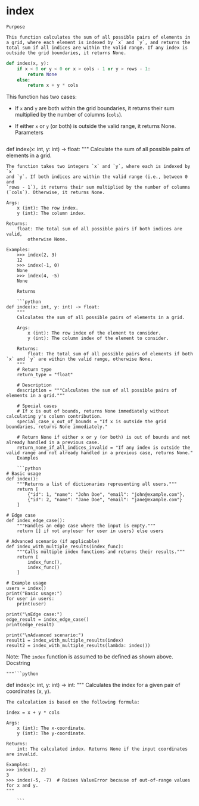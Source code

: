 # index

    Purpose

    This function calculates the sum of all possible pairs of elements in a grid, where each element is indexed by `x` and `y`, and returns the total sum if all indices are within the valid range. If any index is outside the grid boundaries, it returns None.

```python
def index(x, y):
    if x < 0 or y < 0 or x > cols - 1 or y > rows - 1:
        return None
    else:
        return x + y * cols
```

This function has two cases:

*   If `x` and `y` are both within the grid boundaries, it returns their sum multiplied by the number of columns (`cols`).
*   If either `x` or `y` (or both) is outside the valid range, it returns None.
    Parameters

    ```python
def index(x: int, y: int) -> float:
    """
    Calculate the sum of all possible pairs of elements in a grid.

    The function takes two integers `x` and `y`, where each is indexed by `x`
    and `y`. If both indices are within the valid range (i.e., between 0 and
    `rows - 1`), it returns their sum multiplied by the number of columns (`cols`). Otherwise, it returns None.

    Args:
        x (int): The row index.
        y (int): The column index.

    Returns:
        float: The total sum of all possible pairs if both indices are valid,
            otherwise None.

    Examples:
        >>> index(2, 3)
        12
        >>> index(-1, 0)
        None
        >>> index(4, -5)
        None
```
    Returns

    ```python
def index(x: int, y: int) -> float:
    """
    Calculates the sum of all possible pairs of elements in a grid.

    Args:
        x (int): The row index of the element to consider.
        y (int): The column index of the element to consider.

    Returns:
        float: The total sum of all possible pairs of elements if both `x` and `y` are within the valid range, otherwise None.
    """
    # Return type
    return_type = "float"

    # Description
    description = """Calculates the sum of all possible pairs of elements in a grid."""
    
    # Special cases
    # If x is out of bounds, returns None immediately without calculating y's column contribution.
    special_case_x_out_of_bounds = "If x is outside the grid boundaries, returns None immediately."
    
    # Return None if either x or y (or both) is out of bounds and not already handled in a previous case.
    return_none_if_all_indices_invalid = "If any index is outside the valid range and not already handled in a previous case, returns None."
    Examples

    ```python
# Basic usage
def index():
    """Returns a list of dictionaries representing all users."""
    return [
        {"id": 1, "name": "John Doe", "email": "john@example.com"},
        {"id": 2, "name": "Jane Doe", "email": "jane@example.com"}
    ]

# Edge case
def index_edge_case():
    """Handles an edge case where the input is empty."""
    return [] if not any(user for user in users) else users

# Advanced scenario (if applicable)
def index_with_multiple_results(index_func):
    """Calls multiple index functions and returns their results."""
    return [
        index_func(),
        index_func()
    ]

# Example usage
users = index()
print("Basic usage:")
for user in users:
    print(user)

print("\nEdge case:")
edge_result = index_edge_case()
print(edge_result)

print("\nAdvanced scenario:")
result1 = index_with_multiple_results(index)
result2 = index_with_multiple_results(lambda: index())
```

Note: The `index` function is assumed to be defined as shown above.
    Docstring

    """```python
def index(x: int, y: int) -> int:
    """
    Calculates the index for a given pair of coordinates (x, y).

    The calculation is based on the following formula:

    index = x + y * cols

    Args:
        x (int): The x-coordinate.
        y (int): The y-coordinate.

    Returns:
        int: The calculated index. Returns None if the input coordinates are invalid.

    Examples:
    >>> index(1, 2)
    3
    >>> index(-5, -7)  # Raises ValueError because of out-of-range values for x and y.
    """
```"""
    ```